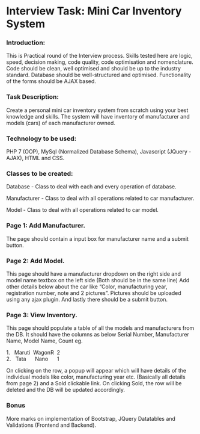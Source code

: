# Interview Task: Mini Car Inventory System

### Introduction:
This is Practical round of the Interview process. Skills tested here are logic, speed, decision making, code quality, code optimisation and nomenclature. Code should be clean, well optimised and should be up to the industry standard. Database should be well-structured and optimised. Functionality of the forms should be AJAX based.

### Task Description:
Create a personal mini car inventory system from scratch using your best knowledge and skills. The system will have inventory of manufacturer and models (cars) of each manufacturer owned.

### Technology to be used:
PHP 7 (OOP), MySql (Normalized Database Schema), Javascript (JQuery -  AJAX), HTML and CSS.

### Classes to be created:	
Database - Class to deal with each and every operation of database.

Manufacturer - Class to deal with all operations related to car manufacturer.

Model  - Class to deal with all operations related to car model.

### Page 1: Add Manufacturer.
The page should contain a input box for manufacturer name and a submit button. 

### Page 2: Add Model.
This page should have a manufacturer dropdown on the right side and model name textbox on the left side (Both should be in the same line)
Add other details below about the car like “Color, manufacturing year, registration number, note and 2 pictures”. Pictures should be uploaded using any ajax plugin.
And lastly there should be a submit button.

### Page 3: View Inventory.
This page should populate a table of all the models and manufacturers from the DB. 
It should have the columns as below
Serial Number, Manufacturer Name, Model Name, Count
eg. 

1.&nbsp;&nbsp;&nbsp;Maruti&nbsp;&nbsp;WagonR&nbsp;&nbsp;2           
2.&nbsp;&nbsp;&nbsp;Tata&nbsp;&nbsp;&nbsp;&nbsp;&nbsp;&nbsp;Nano&nbsp;&nbsp;&nbsp;&nbsp;&nbsp; 1          

On clicking on the row, a popup will appear which will have details of the individual models like color, manufacturing year etc. (Basically all details from page 2) and a Sold clickable link.
On clicking Sold, the row will be deleted and the DB will be updated accordingly.

### Bonus
More marks on implementation of Bootstrap, JQuery Datatables and Validations (Frontend and Backend).
